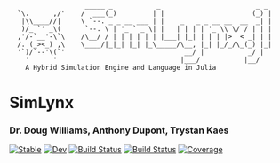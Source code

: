 ```
                   _____ _           _                        _ _
  `\.      ,/'    /  ___(_)         | |                      (_) |
   |\\____//|     \ `--. _ _ __ ___ | |    _   _ _ __ __  __  _| |
   )/_ `' _\(      `--. \ | '_ ` _ \| |   | | | | '_ \\ \/ / | | |
  ,'/-`__'-\`\    /\__/ / | | | | | | |___| |_| | | | |>  < _| | |
  /. (_><_) ,\    \____/|_|_| |_| |_\_____/\__, |_| |_/_/\_(_) |_|
  '`)/`--'\(`'                              __/ |           _/ |
    '      '                               |___/           |__/
    A Hybrid Simulation Engine and Language in Julia
```

# SimLynx
### Dr. Doug Williams, Anthony Dupont, Trystan Kaes


[![Stable](https://img.shields.io/badge/docs-stable-blue.svg)](https://trystankaes.github.io/SimLynx.jl)
[![Dev](https://img.shields.io/badge/docs-dev-blue.svg)](https://trystankaes.github.io/SimLynx.jl/dev)
[![Build Status](https://travis-ci.com/trystankaes/SimLynx.jl.svg?branch=master)](https://travis-ci.com/trystankaes/SimLynx.jl)
[![Build Status](https://ci.appveyor.com/api/projects/status/github/trystankaes/SimLynx.jl?svg=true)](https://ci.appveyor.com/project/trystankaes/SimLynx-jl)
[![Coverage](https://codecov.io/gh/trystankaes/SimLynx.jl/branch/master/graph/badge.svg)](https://codecov.io/gh/trystankaes/SimLynx.jl)
